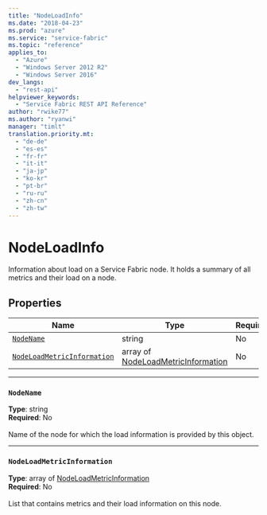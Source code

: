 ```yaml
---
title: "NodeLoadInfo"
ms.date: "2018-04-23"
ms.prod: "azure"
ms.service: "service-fabric"
ms.topic: "reference"
applies_to: 
  - "Azure"
  - "Windows Server 2012 R2"
  - "Windows Server 2016"
dev_langs: 
  - "rest-api"
helpviewer_keywords: 
  - "Service Fabric REST API Reference"
author: "rwike77"
ms.author: "ryanwi"
manager: "timlt"
translation.priority.mt: 
  - "de-de"
  - "es-es"
  - "fr-fr"
  - "it-it"
  - "ja-jp"
  - "ko-kr"
  - "pt-br"
  - "ru-ru"
  - "zh-cn"
  - "zh-tw"
---
```

# NodeLoadInfo

Information about load on a Service Fabric node. It holds a summary of all metrics and their load on a node.

## Properties
| Name | Type | Required |
| --- | --- | --- |
| [`NodeName`](#nodename) | string | No |
| [`NodeLoadMetricInformation`](#nodeloadmetricinformation) | array of [NodeLoadMetricInformation](sfclient-model-nodeloadmetricinformation.md) | No |

____
### `NodeName`
__Type__: string <br/>
__Required__: No<br/>
<br/>
Name of the node for which the load information is provided by this object.

____
### `NodeLoadMetricInformation`
__Type__: array of [NodeLoadMetricInformation](sfclient-model-nodeloadmetricinformation.md) <br/>
__Required__: No<br/>
<br/>
List that contains metrics and their load information on this node.
